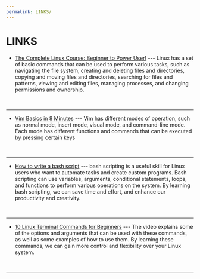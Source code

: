 ```yaml
---
permalink: LINKS/
---
```


# LINKS

* [The Complete Linux Course: Beginner to Power User!](https://www.youtube.com/watch?v=wBp0Rb-ZJak&ab_channel=JosephDelgadillo) ---
Linux has a set of basic commands that can be used to perform various tasks, such as navigating the file system, creating and deleting files and directories, copying and moving files and directories, searching for files and patterns, viewing and editing files, managing processes, and changing permissions and ownership.
<br>
<hr>

* [Vim Basics in 8 Minutes](https://www.youtube.com/watch?v=ggSyF1SVFr4&ab_channel=tutoriaLinux) ---
Vim has different modes of operation, such as normal mode, insert mode, visual mode, and command-line mode. Each mode has different functions and commands that can be executed by pressing certain keys
<br>
<hr>

* [How to write a bash script](https://www.youtube.com/watch?v=F-gskSl4pwQ&ab_channel=OMGenomics) ---
bash scripting is a useful skill for Linux users who want to automate tasks and create custom programs. Bash scripting can use variables, arguments, conditional statements, loops, and functions to perform various operations on the system. By learning bash scripting, we can save time and effort, and enhance our productivity and creativity.
<br>
<hr>

* [10 Linux Terminal Commands for Beginners](https://www.youtube.com/watch?v=CpTfQ-q6MPU&ab_channel=GaryExplains) ---
The video explains some of the options and arguments that can be used with these commands, as well as some examples of how to use them. By learning these commands, we can gain more control and flexibility over your Linux system.
<br>
<hr>
